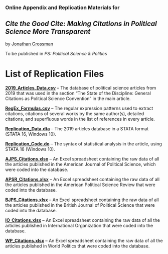 ### Online Appendix and Replication Materials for

## _Cite the Good Cite: Making Citations in Political Science More Transparent_

by [Jonathan Grossman](https://twitter.com/CatRobotIL)

To be published in _PS: Political Science &
Politics_

# List of Replication Files 


[**2019_Articles_Data.csv**](https://github.com/jonathan-grossman/Cite-the-Good-Cite/blob/main/2019_Articles_Data.csv) – The database of political science articles from 2019 that was used in the section “The State of the Discipline: General Citations as Political Science Convention” in the main article.

[**RegEx_Formulas.csv**](https://github.com/jonathan-grossman/Cite-the-Good-Cite/blob/main/RegEx_Formulas.csv) – The regular expression patterns used to extract citations, citations of several works by the same author(s), detailed citations, and superfluous words in the list of references in every article. 

[**Replication_Data.dta**](https://github.com/jonathan-grossman/Cite-the-Good-Cite/blob/main/Replication_Data.dta) – The 2019 articles database in a STATA format (STATA 16, Windows 10). 

[**Replication_Code.do**](https://github.com/jonathan-grossman/Cite-the-Good-Cite/blob/main/Replication_Code.do) – The syntax of statistical analysis in the article, using STATA 16 (Windows 10). 

[**AJPS_Citations.xlsx**](https://github.com/jonathan-grossman/Cite-the-Good-Cite/blob/main/AJPS_Citations.xlsx) – An Excel spreadsheet containing the raw data of all the articles published in the American Journal of Political Science, which were coded into the database.

[**APSR_Citations.xlsx**](https://github.com/jonathan-grossman/Cite-the-Good-Cite/blob/main/APSR_Citations.xlsx) – An Excel spreadsheet containing the raw data of all the articles published in the American Political Science Review that were coded into the database.

[**BJPS_Citations.xlsx**](https://github.com/jonathan-grossman/Cite-the-Good-Cite/blob/main/BJPS_Citations.xlsx) – An Excel spreadsheet containing the raw data of all the articles published in the British Journal of Political Science that were coded into the database.

[**IO_Citations.xlsx**](https://github.com/jonathan-grossman/Cite-the-Good-Cite/blob/main/IO_Citations.xlsx) – An Excel spreadsheet containing the raw data of all the articles published in International Organization that were coded into the database.

[**WP_Citations.xlsx**](https://github.com/jonathan-grossman/Cite-the-Good-Cite/blob/main/WP_Citations.xlsx) – An Excel spreadsheet containing the raw data of all the articles published in World Politics that were coded into the database.



